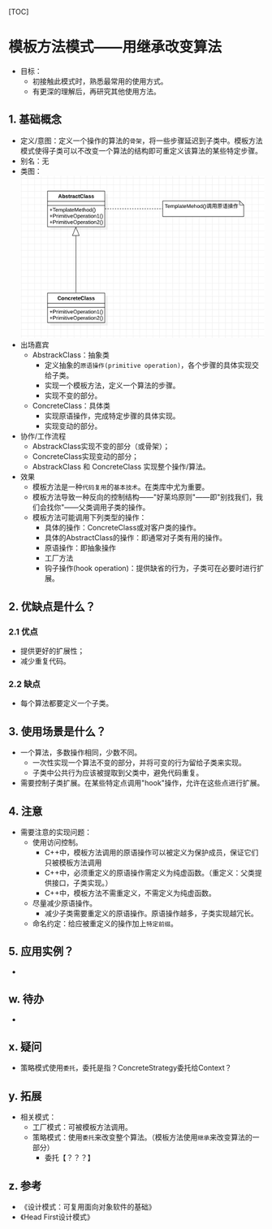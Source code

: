 [TOC]

# 模板方法模式——用继承改变算法
* 目标：
    * 初接触此模式时，熟悉最常用的使用方式。
    * 有更深的理解后，再研究其他使用方法。
## 1. 基础概念
* 定义/意图：定义一个操作的算法的`骨架`，将一些步骤延迟到子类中。模板方法模式使得子类可以不改变一个算法的结构即可重定义该算法的某些特定步骤。
* 别名：无
* 类图：
![类图](./ClassDiagram.png)
* 出场嘉宾
    * AbstrackClass：抽象类
        * 定义抽象的`原语操作(primitive operation)`，各个步骤的具体实现交给子类。
        * 实现一个模板方法，定义一个算法的步骤。
        * 实现不变的部分。
    * ConcreteClass：具体类
        * 实现原语操作，完成特定步骤的具体实现。
        * 实现变动的部分。
* 协作/工作流程
    * AbstrackClass实现不变的部分（或骨架）；
    * ConcreteClass实现变动的部分；
    * AbstrackClass 和 ConcreteClass 实现整个操作/算法。
* 效果
    * 模板方法是一种`代码复用`的`基本技术`。在类库中尤为重要。
    * 模板方法导致一种反向的控制结构——"好莱坞原则"——即"别找我们，我们会找你"——父类调用子类的操作。
    * 模板方法可能调用下列类型的操作：
        * 具体的操作：ConcreteClass或对客户类的操作。
        * 具体的AbstractClass的操作：即通常对子类有用的操作。
        * 原语操作：即抽象操作
        * 工厂方法
        * 钩子操作(hook operation)：提供缺省的行为，子类可在必要时进行扩展。

## 2. 优缺点是什么？
### 2.1 优点
* 提供更好的扩展性；
* 减少重复代码。


### 2.2 缺点
* 每个算法都要定义一个子类。


## 3. 使用场景是什么？
* 一个算法，多数操作相同，少数不同。
    * 一次性实现一个算法不变的部分，并将可变的行为留给子类来实现。
    * 子类中公共行为应该被提取到父类中，避免代码重复。
* 需要控制子类扩展。在某些特定点调用"hook"操作，允许在这些点进行扩展。

## 4. 注意
* 需要注意的实现问题：
    * 使用访问控制。
        * C++中，模板方法调用的原语操作可以被定义为保护成员，保证它们只被模板方法调用
        * C++中，必须重定义的原语操作需定义为纯虚函数。（重定义：父类提供接口，子类实现。）
        * C++中，模板方法不需重定义，不需定义为纯虚函数。
    * 尽量减少原语操作。
        * 减少子类需要重定义的原语操作。原语操作越多，子类实现越冗长。
    * 命名约定：给应被重定义的操作加上`特定前缀`。


## 5. 应用实例？
* 

## w. 待办
* 

## x. 疑问
* 策略模式使用`委托`，委托是指？ConcreteStrategy委托给Context？

## y. 拓展
* 相关模式：
    * 工厂模式：可被模板方法调用。
    * 策略模式：使用`委托`来改变整个算法。（模板方法使用`继承`来改变算法的一部分）
        * 委托【？？？】

## z. 参考
* 《设计模式：可复用面向对象软件的基础》
* 《Head First设计模式》

